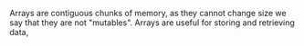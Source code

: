 Arrays are contiguous chunks of memory, as they cannot change size we say that they are not "mutables".
Arrays are useful for storing and retrieving data,
